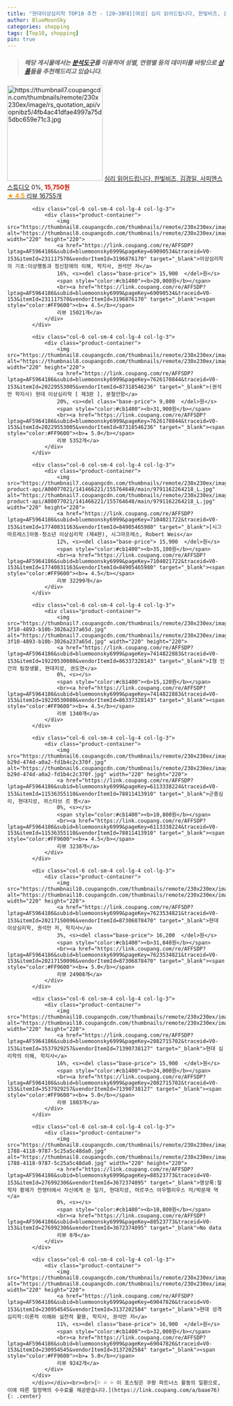 ```yaml
---
title: "현대이상심리학 TOP10 추천 - [20~30대][여성] 심리 읽어드립니다, 한빛비즈, 김경일,  사피엔스 스튜디오"
author: BlueMoonSky
categories: shopping
tags: [Top10, shopping]
pin: true
---
```


> ##### 해당 게시물에서는 [**분석도구**](https://itemscout.io/)를 이용하여 **성별**, **연령별** 등의 데이터를 바탕으로 [**상품**](https://link.coupang.com/a/baae76)들을 추천해드리고 있습니다.
<div class="container"><div class="row">
            <div class="col-6 col-sm-4 col-lg-4 col-lg-3">
                <div class="product-container">
                    <img src="https://thumbnail7.coupangcdn.com/thumbnails/remote/230x230ex/image/rs_quotation_api/vopnibz5/4fb4ac41dfae4997a75d5dbc659e71c3.jpg" alt="https://thumbnail7.coupangcdn.com/thumbnails/remote/230x230ex/image/rs_quotation_api/vopnibz5/4fb4ac41dfae4997a75d5dbc659e71c3.jpg" width="220" height="220">
                    <a href="https://link.coupang.com/re/AFFSDP?lptag=AF5964186&subid=bluemoonsky6999&pageKey=6126485285&traceid=V0-153&itemId=11651287051&vendorItemId=78925723521" target="_blank">심리 읽어드립니다, 한빛비즈, 김경일,  사피엔스 스튜디오</a>
                    0%, <s></s> 
                    <span style="color:#cb1400"><b>15,750원</b></span>
                    <br><a href="https://link.coupang.com/re/AFFSDP?lptag=AF5964186&subid=bluemoonsky6999&pageKey=6126485285&traceid=V0-153&itemId=11651287051&vendorItemId=78925723521" target="_blank"><span style="color:#FF9600"><b>★ 4.5</b></span>
                    리뷰 16755개</a>
                </div>
            </div>
            
            <div class="col-6 col-sm-4 col-lg-4 col-lg-3">
                <div class="product-container">
                    <img src="https://thumbnail8.coupangcdn.com/thumbnails/remote/230x230ex/image/vendor_inventory/d5b1/bd0cf1f79f579f12eacba35ae747f9fb24948f8d7a07be0abd6440061ce9.jpg" alt="https://thumbnail8.coupangcdn.com/thumbnails/remote/230x230ex/image/vendor_inventory/d5b1/bd0cf1f79f579f12eacba35ae747f9fb24948f8d7a07be0abd6440061ce9.jpg" width="220" height="220">
                    <a href="https://link.coupang.com/re/AFFSDP?lptag=AF5964186&subid=bluemoonsky6999&pageKey=69090534&traceid=V0-153&itemId=231117570&vendorItemId=3196876170" target="_blank">이상심리학의 기초:이상행동과 정신장애의 이해, 학지사, 권석만 저</a>
                    16%, <s><del class="base-price"> 15,900  </del>원</s> 
                    <span style="color:#cb1400"><b>20,000원</b></span>
                    <br><a href="https://link.coupang.com/re/AFFSDP?lptag=AF5964186&subid=bluemoonsky6999&pageKey=69090534&traceid=V0-153&itemId=231117570&vendorItemId=3196876170" target="_blank"><span style="color:#FF9600"><b>★ 4.5</b></span>
                    리뷰 15021개</a>
                </div>
            </div>
            
            <div class="col-6 col-sm-4 col-lg-4 col-lg-3">
                <div class="product-container">
                    <img src="https://thumbnail8.coupangcdn.com/thumbnails/remote/230x230ex/image/vendor_inventory/1479/cd67c7faa2b3cccdd78ee5b3b4a75b2c0adf977bcb3d70bb0eddf59d846e.jpg" alt="https://thumbnail8.coupangcdn.com/thumbnails/remote/230x230ex/image/vendor_inventory/1479/cd67c7faa2b3cccdd78ee5b3b4a75b2c0adf977bcb3d70bb0eddf59d846e.jpg" width="220" height="220">
                    <a href="https://link.coupang.com/re/AFFSDP?lptag=AF5964186&subid=bluemoonsky6999&pageKey=7626170844&traceid=V0-153&itemId=20229553005&vendorItemId=87318546236" target="_blank">(권석만 학지사) 현대 이상심리학 [ 제3판 ], 분철안함</a>
                    20%, <s><del class="base-price"> 9,800  </del>원</s> 
                    <span style="color:#cb1400"><b>31,900원</b></span>
                    <br><a href="https://link.coupang.com/re/AFFSDP?lptag=AF5964186&subid=bluemoonsky6999&pageKey=7626170844&traceid=V0-153&itemId=20229553005&vendorItemId=87318546236" target="_blank"><span style="color:#FF9600"><b>★ 5.0</b></span>
                    리뷰 5352개</a>
                </div>
            </div>
            
            <div class="col-6 col-sm-4 col-lg-4 col-lg-3">
                <div class="product-container">
                    <img src="https://thumbnail7.coupangcdn.com/thumbnails/remote/230x230ex/image/retail-product-api/A00077021/141466221/155764648/main/9791162264218_L.jpg" alt="https://thumbnail7.coupangcdn.com/thumbnails/remote/230x230ex/image/retail-product-api/A00077021/141466221/155764648/main/9791162264218_L.jpg" width="220" height="220">
                    <a href="https://link.coupang.com/re/AFFSDP?lptag=AF5964186&subid=bluemoonsky6999&pageKey=7104021722&traceid=V0-153&itemId=17740831163&vendorItemId=84905465980" target="_blank">[시그마프레스]아동·청소년 이상심리학 (제4판), 시그마프레스, Robert Weis</a>
                    12%, <s><del class="base-price"> 15,900  </del>원</s> 
                    <span style="color:#cb1400"><b>35,100원</b></span>
                    <br><a href="https://link.coupang.com/re/AFFSDP?lptag=AF5964186&subid=bluemoonsky6999&pageKey=7104021722&traceid=V0-153&itemId=17740831163&vendorItemId=84905465980" target="_blank"><span style="color:#FF9600"><b>★ 4.5</b></span>
                    리뷰 32299개</a>
                </div>
            </div>
            
            <div class="col-6 col-sm-4 col-lg-4 col-lg-3">
                <div class="product-container">
                    <img src="https://thumbnail7.coupangcdn.com/thumbnails/remote/230x230ex/image/retail/images/2023/06/21/10/2/84819aeb-3f10-4893-b10b-3026a237a65d.jpg" alt="https://thumbnail7.coupangcdn.com/thumbnails/remote/230x230ex/image/retail/images/2023/06/21/10/2/84819aeb-3f10-4893-b10b-3026a237a65d.jpg" width="220" height="220">
                    <a href="https://link.coupang.com/re/AFFSDP?lptag=AF5964186&subid=bluemoonsky6999&pageKey=7414822883&traceid=V0-153&itemId=19220530080&vendorItemId=86337328143" target="_blank">I형 인간의 팀장생활, 현대지성, 권도연</a>
                    0%, <s></s> 
                    <span style="color:#cb1400"><b>15,120원</b></span>
                    <br><a href="https://link.coupang.com/re/AFFSDP?lptag=AF5964186&subid=bluemoonsky6999&pageKey=7414822883&traceid=V0-153&itemId=19220530080&vendorItemId=86337328143" target="_blank"><span style="color:#FF9600"><b>★ 4.5</b></span>
                    리뷰 1340개</a>
                </div>
            </div>
            
            <div class="col-6 col-sm-4 col-lg-4 col-lg-3">
                <div class="product-container">
                    <img src="https://thumbnail6.coupangcdn.com/thumbnails/remote/230x230ex/image/retail/images/2021/10/08/13/0/c9c367c8-b29d-474d-a0a2-fd1b4c2c370f.jpg" alt="https://thumbnail6.coupangcdn.com/thumbnails/remote/230x230ex/image/retail/images/2021/10/08/13/0/c9c367c8-b29d-474d-a0a2-fd1b4c2c370f.jpg" width="220" height="220">
                    <a href="https://link.coupang.com/re/AFFSDP?lptag=AF5964186&subid=bluemoonsky6999&pageKey=6113338224&traceid=V0-153&itemId=11536355110&vendorItemId=78811413910" target="_blank">군중심리, 현대지성, 귀스타브 르 봉</a>
                    0%, <s></s> 
                    <span style="color:#cb1400"><b>10,800원</b></span>
                    <br><a href="https://link.coupang.com/re/AFFSDP?lptag=AF5964186&subid=bluemoonsky6999&pageKey=6113338224&traceid=V0-153&itemId=11536355110&vendorItemId=78811413910" target="_blank"><span style="color:#FF9600"><b>★ 4.5</b></span>
                    리뷰 3238개</a>
                </div>
            </div>
            
            <div class="col-6 col-sm-4 col-lg-4 col-lg-3">
                <div class="product-container">
                    <img src="https://thumbnail10.coupangcdn.com/thumbnails/remote/230x230ex/image/vendor_inventory/85cb/31e5809a92b7861deb0474644c175c4b80ae529d0b2e60e446d44becde07.png" alt="https://thumbnail10.coupangcdn.com/thumbnails/remote/230x230ex/image/vendor_inventory/85cb/31e5809a92b7861deb0474644c175c4b80ae529d0b2e60e446d44becde07.png" width="220" height="220">
                    <a href="https://link.coupang.com/re/AFFSDP?lptag=AF5964186&subid=bluemoonsky6999&pageKey=7623534821&traceid=V0-153&itemId=20217150096&vendorItemId=87306878470" target="_blank">현대 이상심리학, 권석만 저, 학지사</a>
                    3%, <s><del class="base-price"> 16,200  </del>원</s> 
                    <span style="color:#cb1400"><b>31,040원</b></span>
                    <br><a href="https://link.coupang.com/re/AFFSDP?lptag=AF5964186&subid=bluemoonsky6999&pageKey=7623534821&traceid=V0-153&itemId=20217150096&vendorItemId=87306878470" target="_blank"><span style="color:#FF9600"><b>★ 5.0</b></span>
                    리뷰 24908개</a>
                </div>
            </div>
            
            <div class="col-6 col-sm-4 col-lg-4 col-lg-3">
                <div class="product-container">
                    <img src="https://thumbnail10.coupangcdn.com/thumbnails/remote/230x230ex/image/vendor_inventory/3af0/51a76159b56382ebe890aa7139b3f088e79e98a5d40edf2d4d44169dce06.png" alt="https://thumbnail10.coupangcdn.com/thumbnails/remote/230x230ex/image/vendor_inventory/3af0/51a76159b56382ebe890aa7139b3f088e79e98a5d40edf2d4d44169dce06.png" width="220" height="220">
                    <a href="https://link.coupang.com/re/AFFSDP?lptag=AF5964186&subid=bluemoonsky6999&pageKey=2082715702&traceid=V0-153&itemId=3537929257&vendorItemId=71390738127" target="_blank">현대 심리학의 이해, 학지사</a>
                    16%, <s><del class="base-price"> 15,900  </del>원</s> 
                    <span style="color:#cb1400"><b>24,000원</b></span>
                    <br><a href="https://link.coupang.com/re/AFFSDP?lptag=AF5964186&subid=bluemoonsky6999&pageKey=2082715702&traceid=V0-153&itemId=3537929257&vendorItemId=71390738127" target="_blank"><span style="color:#FF9600"><b>★ 5.0</b></span>
                    리뷰 1803개</a>
                </div>
            </div>
            
            <div class="col-6 col-sm-4 col-lg-4 col-lg-3">
                <div class="product-container">
                    <img src="https://thumbnail8.coupangcdn.com/thumbnails/remote/230x230ex/image/retail/images/2018/04/04/14/7/9f2a19e2-1788-4118-9787-5c25a5c48da0.jpg" alt="https://thumbnail8.coupangcdn.com/thumbnails/remote/230x230ex/image/retail/images/2018/04/04/14/7/9f2a19e2-1788-4118-9787-5c25a5c48da0.jpg" width="220" height="220">
                    <a href="https://link.coupang.com/re/AFFSDP?lptag=AF5964186&subid=bluemoonsky6999&pageKey=88523773&traceid=V0-153&itemId=276992306&vendorItemId=3672374095" target="_blank">명상록:철학자 황제가 전쟁터에서 자신에게 쓴 일기, 현대지성, 마르쿠스 아우렐리우스 저/박문재 역</a>
                    0%, <s></s> 
                    <span style="color:#cb1400"><b>10,800원</b></span>
                    <br><a href="https://link.coupang.com/re/AFFSDP?lptag=AF5964186&subid=bluemoonsky6999&pageKey=88523773&traceid=V0-153&itemId=276992306&vendorItemId=3672374095" target="_blank">No data
                    리뷰 0개</a>
                </div>
            </div>
            
            <div class="col-6 col-sm-4 col-lg-4 col-lg-3">
                <div class="product-container">
                    <img src="https://thumbnail8.coupangcdn.com/thumbnails/remote/230x230ex/image/vendor_inventory/2e5a/5c38f7653ba1e65b13bbefd9139a910ffbc12fd4060694c8a05f07a7cf5d.jpg" alt="https://thumbnail8.coupangcdn.com/thumbnails/remote/230x230ex/image/vendor_inventory/2e5a/5c38f7653ba1e65b13bbefd9139a910ffbc12fd4060694c8a05f07a7cf5d.jpg" width="220" height="220">
                    <a href="https://link.coupang.com/re/AFFSDP?lptag=AF5964186&subid=bluemoonsky6999&pageKey=69047826&traceid=V0-153&itemId=230954545&vendorItemId=3137202584" target="_blank">현대 성격심리학:이론적 이해와 실천적 활용, 학지사, 권석만 저</a>
                    11%, <s><del class="base-price"> 16,900  </del>원</s> 
                    <span style="color:#cb1400"><b>32,000원</b></span>
                    <br><a href="https://link.coupang.com/re/AFFSDP?lptag=AF5964186&subid=bluemoonsky6999&pageKey=69047826&traceid=V0-153&itemId=230954545&vendorItemId=3137202584" target="_blank"><span style="color:#FF9600"><b>★ 5.0</b></span>
                    리뷰 9242개</a>
                </div>
            </div>
            </div></div><br><br>[💦 💦 💦 이 포스팅은 쿠팡 파트너스 활동의 일환으로, 이에 따른 일정액의 수수료를 제공받습니다.](https://link.coupang.com/a/baae76){: .center}